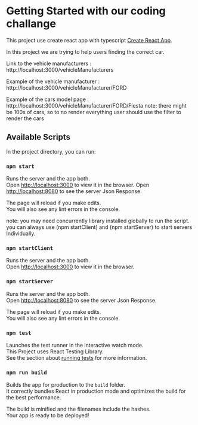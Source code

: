 # Getting Started with our coding challange

This project use create react app with typescript [Create React App](https://github.com/facebook/create-react-app).

In this project we are trying to help users finding the correct car.


Link to the vehicle manufacturers :  http://localhost:3000/vehicleManufacturers

Example of the vehicle manufacturer :  http://localhost:3000/vehicleManufacturer/FORD

Example of the cars model page :  http://localhost:3000/vehicleManufacturer/FORD/Fiesta
note: there might be 100s of  cars, so to no render everything user should use the filter to render the cars

## Available Scripts

In the project directory, you can run:

### `npm start`

Runs the server and the app both.\
Open [http://localhost:3000](http://localhost:3000) to view it in the browser.
Open [http://localhost:8080](http://localhost:8080) to see the server Json Response.

The page will reload if you make edits.\
You will also see any lint errors in the console.

note: you may need concurrently library installed globally to run the script.
you can always use (npm startClient) and (npm startServer) to start servers Individually.

### `npm startClient`

Runs the server and the app both.\
Open [http://localhost:3000](http://localhost:3000) to view it in the browser.
### `npm startServer`

Runs the server and the app both.\
Open [http://localhost:8080](http://localhost:8080) to see the server Json Response.


The page will reload if you make edits.\
You will also see any lint errors in the console.

### `npm test`

Launches the test runner in the interactive watch mode.\
This Project uses React Testing Library.\
See the section about [running tests](https://facebook.github.io/create-react-app/docs/running-tests) for more information.

### `npm run build`

Builds the app for production to the `build` folder.\
It correctly bundles React in production mode and optimizes the build for the best performance.

The build is minified and the filenames include the hashes.\
Your app is ready to be deployed!


